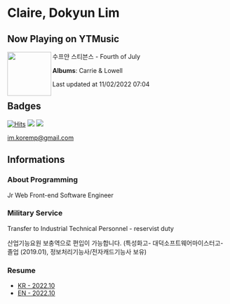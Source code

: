 # Claire, Dokyun Lim

## Now Playing on YTMusic

[<img align="left" width="100" src="https://lh3.googleusercontent.com/oKXISg-o7JU6SyCWqMjiM76yZVuZoKnNMyVExDfG8dRYuQ8FHiCU8Sga60Y6IF2Mg8xnMZxShZBu8R0w">](https://music.youtube.com/watch?v=nLnDm8t9Mng)

수프얀 스티븐스 - Fourth of July

**Albums**: Carrie & Lowell

Last updated at 11/02/2022 07:04

## Badges

[![Hits](https://hits.seeyoufarm.com/api/count/incr/badge.svg?url=https%3A%2F%2Fgithub.com%2Fkoremp%2Fkormep&count_bg=%2379C83D&title_bg=%23555555&icon=&icon_color=%23E7E7E7&title=hits&edge_flat=false)](https://hits.seeyoufarm.com)
<a href="https://dev.to/koremp"><img src="https://img.shields.io/badge/dev.to-0A0A0A?style=for-the-badge&logo=devdotto&logoColor=white"/></a>
<a href="https://www.linkedin.com/in/koremp"><img src="https://img.shields.io/badge/LinkedIn-0077B5?style=flat-square&logo=linkedin&logoColor=white"/></a>

im.koremp@gmail.com

## Informations

### About Programming

Jr Web Front-end Software Engineer

### Military Service

Transfer to Industrial Technical Personnel - reservist duty

산업기능요원 보충역으로 편입이 가능합니다. (특성화고- 대덕소프트웨어마이스터고- 졸업 (2019.01), 정보처리기능사/전자캐드기능사 보유)

### Resume

* [KR - 2022.10](./resume/README.md)
* [EN - 2022.10](./resume/README.en.md)
